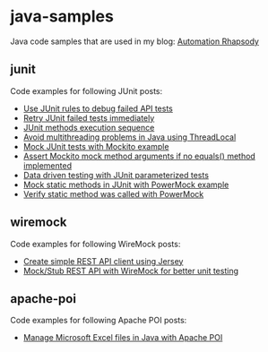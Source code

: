 # java-samples #

Java code samples that are used in my blog: <a href="http://automationrhapsody.com/">Automation Rhapsody</a>

## junit ##

Code examples for following JUnit posts:
* <a href="http://automationrhapsody.com/use-junit-rules-debug-failed-api-tests/">Use JUnit rules to debug failed API tests</a>
* <a href="http://automationrhapsody.com/retry-junit-failed-tests-immediatelly/">Retry JUnit failed tests immediately</a>
* <a href="http://automationrhapsody.com/junit-methods-execution-sequence/">JUnit methods execution sequence</a>
* <a href="http://automationrhapsody.com/avoid-multithreading-problems-java-using-threadlocal/">Avoid multithreading problems in Java using ThreadLocal</a>
* <a href="http://automationrhapsody.com/mock-junit-tests-mockito-example/">Mock JUnit tests with Mockito example</a>
* <a href="http://automationrhapsody.com/assert-mockito-mock-method-arguments-no-equals-method-implemented/">Assert Mockito mock method arguments if no equals() method implemented</a>
* <a href="http://automationrhapsody.com/data-driven-testing-junit-parameterized-tests/">Data driven testing with JUnit parameterized tests</a>
* <a href="http://automationrhapsody.com/mock-static-methods-junit-powermock-example/">Mock static methods in JUnit with PowerMock example</a>
* <a href="http://automationrhapsody.com/verify-static-method-called-powermock/">Verify static method was called with PowerMock</a>

## wiremock ##

Code examples for following WireMock posts:
* <a href="http://automationrhapsody.com/create-simple-rest-api-client-using-jersey/">Create simple REST API client using Jersey</a>
* <a href="http://automationrhapsody.com/mock-stub-rest-api-wiremock-better-unit-testing/">Mock/Stub REST API with WireMock for better unit testing</a>
 
## apache-poi ##

Code examples for following Apache POI posts:
* <a href="http://automationrhapsody.com/manage-microsoft-excel-files-java-apache-poi/">Manage Microsoft Excel files in Java with Apache POI</a>
 
